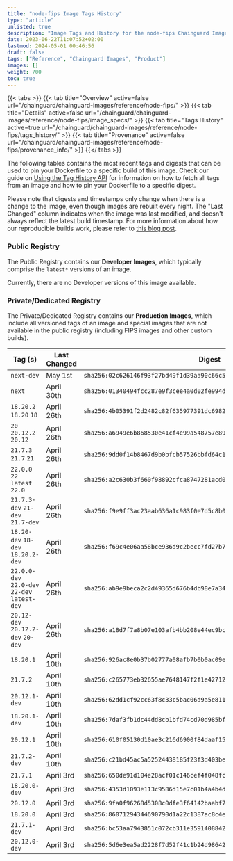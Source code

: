 ```yaml
---
title: "node-fips Image Tags History"
type: "article"
unlisted: true
description: "Image Tags and History for the node-fips Chainguard Image"
date: 2023-06-22T11:07:52+02:00
lastmod: 2024-05-01 00:46:56
draft: false
tags: ["Reference", "Chainguard Images", "Product"]
images: []
weight: 700
toc: true
---
```


{{< tabs >}}
{{< tab title="Overview" active=false url="/chainguard/chainguard-images/reference/node-fips/" >}}
{{< tab title="Details" active=false url="/chainguard/chainguard-images/reference/node-fips/image_specs/" >}}
{{< tab title="Tags History" active=true url="/chainguard/chainguard-images/reference/node-fips/tags_history/" >}}
{{< tab title="Provenance" active=false url="/chainguard/chainguard-images/reference/node-fips/provenance_info/" >}}
{{</ tabs >}}

The following tables contains the most recent tags and digests that can be used to pin your Dockerfile to a specific build of this image. Check our guide on [Using the Tag History API](/chainguard/chainguard-images/using-the-tag-history-api/) for information on how to fetch all tags from an image and how to pin your Dockerfile to a specific digest.

Please note that digests and timestamps only change when there is a change to the image, even though images are rebuilt every night. The "Last Changed" column indicates when the image was last modified, and doesn't always reflect the latest build timestamp. For more information about how our reproducible builds work, please refer to [this blog post](https://www.chainguard.dev/unchained/reproducing-chainguards-reproducible-image-builds).

### Public Registry
The Public Registry contains our **Developer Images**, which typically comprise the `latest*` versions of an image.

Currently, there are no Developer versions of this image available.

### Private/Dedicated Registry
The Private/Dedicated Registry contains our **Production Images**, which include all versioned tags of an image and special images that are not available in the public registry (including FIPS images and other custom builds).

| Tag (s)                                        | Last Changed | Digest                                                                    |
|------------------------------------------------|--------------|---------------------------------------------------------------------------|
|  `next-dev`                                    | May 1st      | `sha256:02c626146f93f27bd49f1d39aa90c66c56626081661525ba7eed93cc3c0378c6` |
|  `next`                                        | April 30th   | `sha256:01340494fcc287e9f3cee4a0d02fe994d0191574bbf7ace18e3738c47f9ab3b4` |
|  `18.20.2` `18.20` `18`                        | April 26th   | `sha256:4b05391f2d2482c82f635977391dc698263287659a2880a9360aa9f129a98198` |
|  `20` `20.12.2` `20.12`                        | April 26th   | `sha256:a6949e6b868530e41cf4e99a548757e89944a3c0b7a8e70d686cc4308457024c` |
|  `21.7.3` `21.7` `21`                          | April 26th   | `sha256:9dd0f14b8467d9b0bfcb57526bbfd64c1b2886e506b2520272f8872f05a2a256` |
|  `22.0.0` `22` `latest` `22.0`                 | April 26th   | `sha256:a2c630b3f660f98892cfca8747281acd054df7512bcbe01b2d5066963bf3db45` |
|  `21.7.3-dev` `21-dev` `21.7-dev`              | April 26th   | `sha256:f9e9ff3ac23aab636a1c983f0e7d5c8b0bc092ce1cf32f9b054a07f325751a5e` |
|  `18.20-dev` `18-dev` `18.20.2-dev`            | April 26th   | `sha256:f69c4e06aa58bce936d9c2becc7fd27b7cb239b460061ab6d4f35fdbd0dd6d90` |
|  `22.0.0-dev` `22.0-dev` `22-dev` `latest-dev` | April 26th   | `sha256:ab9e9beca2c2d49365d676b4db98e7a34b946598b4b887bb61f5422604f89014` |
|  `20.12-dev` `20.12.2-dev` `20-dev`            | April 26th   | `sha256:a18d7f7a8b07e103afb4bb208e44ec9bc955a26052ef454cf74f2c425229acae` |
|  `18.20.1`                                     | April 10th   | `sha256:926ac8e0b37b02777a08afb7b0b0ac09eeb6858e7e5ece0700bef74542674493` |
|  `21.7.2`                                      | April 10th   | `sha256:c265773eb32655ae7648147f2f1e4271294de3c7ac7bb97d539f3b3b23e7f562` |
|  `20.12.1-dev`                                 | April 10th   | `sha256:62dd1cf92cc63f8c33c5bac06d9a5e81156079583c53f93f414b2d32e7274889` |
|  `18.20.1-dev`                                 | April 10th   | `sha256:7daf3fb1dc44dd8cb1bfd74cd70d985bf80bbdfea07b4a9c5d200dd03a21c7fa` |
|  `20.12.1`                                     | April 10th   | `sha256:610f05130d10ae3c216d6900f84daaf1554f1190b4fad41e8d667d503fd05ffc` |
|  `21.7.2-dev`                                  | April 10th   | `sha256:c21bd45ac5a52524438185f23f3d403bec92f81b3bb913ca90d516c9ec4c0d53` |
|  `21.7.1`                                      | April 3rd    | `sha256:650de91d104e28acf01c146cef4f048fca1b4763fba2bf28123ac662c0566e3b` |
|  `18.20.0-dev`                                 | April 3rd    | `sha256:4353d1093e113c9586d15e7c01b4a4b4d05085989ff3e78831661329c58bbbf6` |
|  `20.12.0`                                     | April 3rd    | `sha256:9fa0f96268d5308c0dfe3f64142baabf7d621292d3914ac2fb1d0b017d120811` |
|  `18.20.0`                                     | April 3rd    | `sha256:86071294344690790d1a22c1387ac8c4ef454423c8cd43bb7297ddab40043702` |
|  `21.7.1-dev`                                  | April 3rd    | `sha256:bc53aa7943851c072cb311e35914088422e82fc919f9a6412da424fe60583918` |
|  `20.12.0-dev`                                 | April 3rd    | `sha256:5d6e3ea5ad2228f7d52f41c1b24d98642ee8afbbf3884ceac5ad095c076a9f3b` |


